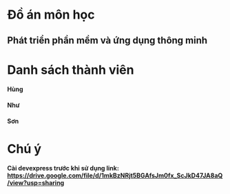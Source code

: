 # Đồ án môn học
## Phát triển phần mềm và ứng dụng thông minh
# Danh sách thành viên
#### Hùng
#### Như
#### Sơn
# Chú ý
#### Cài devexpress trước khi sử dụng link: https://drive.google.com/file/d/1mkBzNRjt5BGAfsJm0fx_ScJkD47JA8aQ/view?usp=sharing
